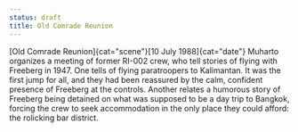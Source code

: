 ```yaml
---
status: draft
title: Old Comrade Reunion
---
```

[Old Comrade Reunion]{cat="scene"}[10 July 1988]{cat="date"}  Muharto organizes a meeting of former RI-002 crew, who tell stories of flying with Freeberg in 1947. One tells of flying paratroopers to Kalimantan. It was the first jump for all, and they had been reassured by the calm, confident presence of Freeberg at the controls. Another relates a humorous story of Freeberg being detained on what was supposed to be a day trip to Bangkok, forcing the crew to seek accommodation in the only place they could afford: the rolicking bar district.  
